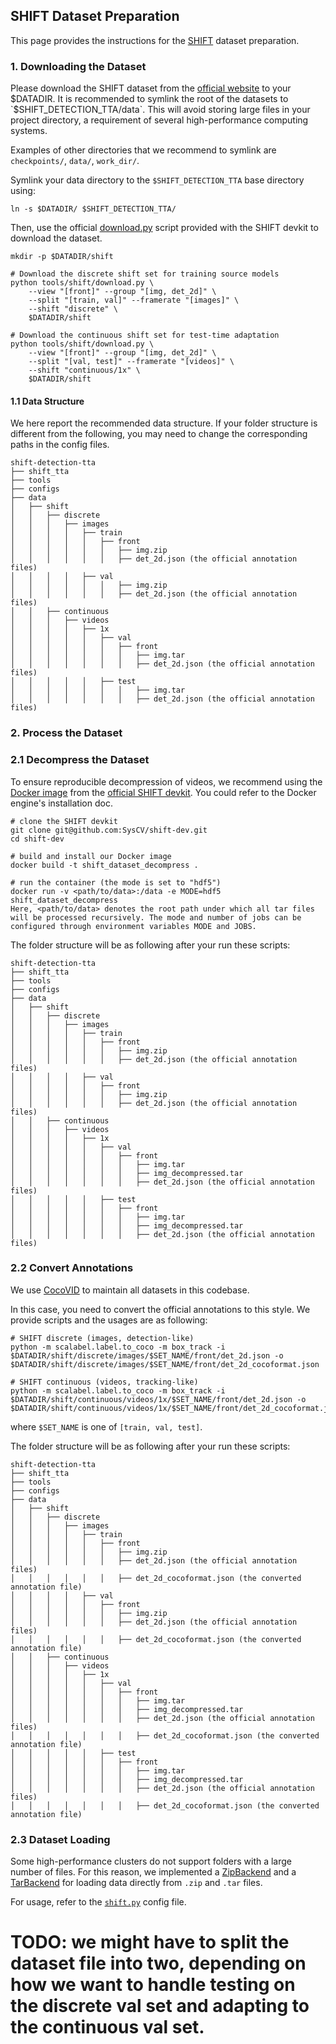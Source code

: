 ## SHIFT Dataset Preparation

This page provides the instructions for the [SHIFT](https://www.vis.xyz/shift/) dataset preparation.

### 1. Downloading the Dataset

Please download the SHIFT dataset from the [official website](https://www.vis.xyz/shift/download/) to your $DATADIR. It is recommended to symlink the root of the datasets to `$SHIFT_DETECTION_TTA/data`. This will avoid storing large files in your project directory, a requirement of several high-performance computing systems.

Examples of other directories that we recommend to symlink are `checkpoints/`, `data/`, `work_dir/`.

Symlink your data directory to the `$SHIFT_DETECTION_TTA` base directory using:

```shell
ln -s $DATADIR/ $SHIFT_DETECTION_TTA/
```

Then, use the official [download.py](https://github.com/SysCV/shift-dev/blob/main/download.py) script provided with the SHIFT devkit to download the dataset. 

```shell
mkdir -p $DATADIR/shift

# Download the discrete shift set for training source models
python tools/shift/download.py \
    --view "[front]" --group "[img, det_2d]" \
    --split "[train, val]" --framerate "[images]" \
    --shift "discrete" \
    $DATADIR/shift

# Download the continuous shift set for test-time adaptation
python tools/shift/download.py \
    --view "[front]" --group "[img, det_2d]" \
    --split "[val, test]" --framerate "[videos]" \
    --shift "continuous/1x" \
    $DATADIR/shift
```

#### 1.1 Data Structure

We here report the recommended data structure. If your folder structure is different from the following, you may need to change the corresponding paths in the config files.

```
shift-detection-tta
├── shift_tta
├── tools
├── configs
├── data
│   ├── shift
│   │   ├── discrete
│   │   │   ├── images
│   │   │   │   ├── train
│   │   │   │   │   ├── front
│   │   │   │   │   │   ├── img.zip
│   │   │   │   │   │   ├── det_2d.json (the official annotation files)
│   │   │   │   ├── val
│   │   │   │   │   │   ├── img.zip
│   │   │   │   │   │   ├── det_2d.json (the official annotation files)
│   │   ├── continuous
│   │   │   ├── videos
│   │   │   │   ├── 1x
│   │   │   │   │   ├── val
│   │   │   │   │   │   ├── front
│   │   │   │   │   │   │   ├── img.tar
│   │   │   │   │   │   │   ├── det_2d.json (the official annotation files)
│   │   │   │   │   ├── test
│   │   │   │   │   │   │   ├── img.tar
│   │   │   │   │   │   │   ├── det_2d.json (the official annotation files)
```


### 2. Process the Dataset

### 2.1 Decompress the Dataset
To ensure reproducible decompression of videos, we recommend using the [Docker image](https://github.com/SysCV/shift-dev/blob/main/Dockerfile) from the [official SHIFT devkit](https://github.com/SysCV/shift-dev). You could refer to the Docker engine's installation doc.

```shell
# clone the SHIFT devkit
git clone git@github.com:SysCV/shift-dev.git
cd shift-dev

# build and install our Docker image
docker build -t shift_dataset_decompress .

# run the container (the mode is set to "hdf5")
docker run -v <path/to/data>:/data -e MODE=hdf5 shift_dataset_decompress
Here, <path/to/data> denotes the root path under which all tar files will be processed recursively. The mode and number of jobs can be configured through environment variables MODE and JOBS.
```

The folder structure will be as following after your run these scripts:

```
shift-detection-tta
├── shift_tta
├── tools
├── configs
├── data
│   ├── shift
│   │   ├── discrete
│   │   │   ├── images
│   │   │   │   ├── train
│   │   │   │   │   ├── front
│   │   │   │   │   │   ├── img.zip
│   │   │   │   │   │   ├── det_2d.json (the official annotation files)
│   │   │   │   ├── val
│   │   │   │   │   ├── front
│   │   │   │   │   │   ├── img.zip
│   │   │   │   │   │   ├── det_2d.json (the official annotation files)
│   │   ├── continuous
│   │   │   ├── videos
│   │   │   │   ├── 1x
│   │   │   │   │   ├── val
│   │   │   │   │   │   ├── front
│   │   │   │   │   │   │   ├── img.tar
│   │   │   │   │   │   │   ├── img_decompressed.tar
│   │   │   │   │   │   │   ├── det_2d.json (the official annotation files)
│   │   │   │   │   ├── test
│   │   │   │   │   │   ├── front
│   │   │   │   │   │   │   ├── img.tar
│   │   │   │   │   │   │   ├── img_decompressed.tar
│   │   │   │   │   │   │   ├── det_2d.json (the official annotation files)
```

### 2.2 Convert Annotations

We use [CocoVID](https://github.com/open-mmlab/mmtracking/blob/master/mmtrack/datasets/parsers/coco_video_parser.py) to maintain all datasets in this codebase.

In this case, you need to convert the official annotations to this style. We provide scripts and the usages are as following:

```shell
# SHIFT discrete (images, detection-like)
python -m scalabel.label.to_coco -m box_track -i $DATADIR/shift/discrete/images/$SET_NAME/front/det_2d.json -o $DATADIR/shift/discrete/images/$SET_NAME/front/det_2d_cocoformat.json

# SHIFT continuous (videos, tracking-like)
python -m scalabel.label.to_coco -m box_track -i $DATADIR/shift/continuous/videos/1x/$SET_NAME/front/det_2d.json -o $DATADIR/shift/continuous/videos/1x/$SET_NAME/front/det_2d_cocoformat.json
```

where `$SET_NAME` is one of `[train, val, test]`.


The folder structure will be as following after your run these scripts:

```
shift-detection-tta
├── shift_tta
├── tools
├── configs
├── data
│   ├── shift
│   │   ├── discrete
│   │   │   ├── images
│   │   │   │   ├── train
│   │   │   │   │   ├── front
│   │   │   │   │   │   ├── img.zip
│   │   │   │   │   │   ├── det_2d.json (the official annotation files)
│   │   │   │   │   │   ├── det_2d_cocoformat.json (the converted annotation file)
│   │   │   │   ├── val
│   │   │   │   │   ├── front
│   │   │   │   │   │   ├── img.zip
│   │   │   │   │   │   ├── det_2d.json (the official annotation files)
│   │   │   │   │   │   ├── det_2d_cocoformat.json (the converted annotation file)
│   │   ├── continuous
│   │   │   ├── videos
│   │   │   │   ├── 1x
│   │   │   │   │   ├── val
│   │   │   │   │   │   ├── front
│   │   │   │   │   │   │   ├── img.tar
│   │   │   │   │   │   │   ├── img_decompressed.tar
│   │   │   │   │   │   │   ├── det_2d.json (the official annotation files)
│   │   │   │   │   │   │   ├── det_2d_cocoformat.json (the converted annotation file)
│   │   │   │   │   ├── test
│   │   │   │   │   │   ├── front
│   │   │   │   │   │   │   ├── img.tar
│   │   │   │   │   │   │   ├── img_decompressed.tar
│   │   │   │   │   │   │   ├── det_2d.json (the official annotation files)
│   │   │   │   │   │   │   ├── det_2d_cocoformat.json (the converted annotation file)
```

### 2.3 Dataset Loading
Some high-performance clusters do not support folders with a large number of files. For this reason, we implemented a [ZipBackend](shift_tta/fileio/backends/zip_backend.py) and a [TarBackend](shift_tta/fileio/backends/tar_backend.py) for loading data directly from `.zip` and `.tar` files.

For usage, refer to the [`shift.py`](configs/_base_/datasets/shift.py) config file.

# TODO: we might have to split the dataset file into two, depending on how we want to handle testing on the discrete val set and adapting to the continuous val set.
